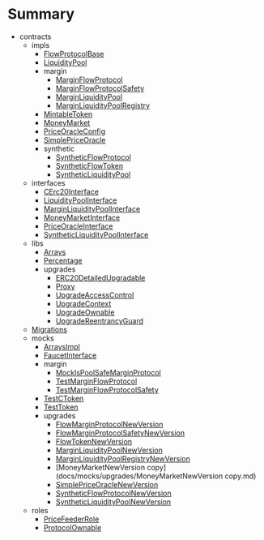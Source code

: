 # Summary
* contracts
  * impls
    * [FlowProtocolBase](docs/impls/FlowProtocolBase.md)
    * [LiquidityPool](docs/impls/LiquidityPool.md)
    * margin
      * [MarginFlowProtocol](docs/impls/margin/MarginFlowProtocol.md)
      * [MarginFlowProtocolSafety](docs/impls/margin/MarginFlowProtocolSafety.md)
      * [MarginLiquidityPool](docs/impls/margin/MarginLiquidityPool.md)
      * [MarginLiquidityPoolRegistry](docs/impls/margin/MarginLiquidityPoolRegistry.md)
    * [MintableToken](docs/impls/MintableToken.md)
    * [MoneyMarket](docs/impls/MoneyMarket.md)
    * [PriceOracleConfig](docs/impls/PriceOracleConfig.md)
    * [SimplePriceOracle](docs/impls/SimplePriceOracle.md)
    * synthetic
      * [SyntheticFlowProtocol](docs/impls/synthetic/SyntheticFlowProtocol.md)
      * [SyntheticFlowToken](docs/impls/synthetic/SyntheticFlowToken.md)
      * [SyntheticLiquidityPool](docs/impls/synthetic/SyntheticLiquidityPool.md)
  * interfaces
    * [CErc20Interface](docs/interfaces/CErc20Interface.md)
    * [LiquidityPoolInterface](docs/interfaces/LiquidityPoolInterface.md)
    * [MarginLiquidityPoolInterface](docs/interfaces/MarginLiquidityPoolInterface.md)
    * [MoneyMarketInterface](docs/interfaces/MoneyMarketInterface.md)
    * [PriceOracleInterface](docs/interfaces/PriceOracleInterface.md)
    * [SyntheticLiquidityPoolInterface](docs/interfaces/SyntheticLiquidityPoolInterface.md)
  * libs
    * [Arrays](docs/libs/Arrays.md)
    * [Percentage](docs/libs/Percentage.md)
    * upgrades
      * [ERC20DetailedUpgradable](docs/libs/upgrades/ERC20DetailedUpgradable.md)
      * [Proxy](docs/libs/upgrades/Proxy.md)
      * [UpgradeAccessControl](docs/libs/upgrades/UpgradeAccessControl.md)
      * [UpgradeContext](docs/libs/upgrades/UpgradeContext.md)
      * [UpgradeOwnable](docs/libs/upgrades/UpgradeOwnable.md)
      * [UpgradeReentrancyGuard](docs/libs/upgrades/UpgradeReentrancyGuard.md)
  * [Migrations](docs/Migrations.md)
  * mocks
    * [ArraysImpl](docs/mocks/ArraysImpl.md)
    * [FaucetInterface](docs/mocks/FaucetInterface.md)
    * margin
      * [MockIsPoolSafeMarginProtocol](docs/mocks/margin/MockIsPoolSafeMarginProtocol.md)
      * [TestMarginFlowProtocol](docs/mocks/margin/TestMarginFlowProtocol.md)
      * [TestMarginFlowProtocolSafety](docs/mocks/margin/TestMarginFlowProtocolSafety.md)
    * [TestCToken](docs/mocks/TestCToken.md)
    * [TestToken](docs/mocks/TestToken.md)
    * upgrades
      * [FlowMarginProtocolNewVersion](docs/mocks/upgrades/FlowMarginProtocolNewVersion.md)
      * [FlowMarginProtocolSafetyNewVersion](docs/mocks/upgrades/FlowMarginProtocolSafetyNewVersion.md)
      * [FlowTokenNewVersion](docs/mocks/upgrades/FlowTokenNewVersion.md)
      * [MarginLiquidityPoolNewVersion](docs/mocks/upgrades/MarginLiquidityPoolNewVersion.md)
      * [MarginLiquidityPoolRegistryNewVersion](docs/mocks/upgrades/MarginLiquidityPoolRegistryNewVersion.md)
      * [MoneyMarketNewVersion copy](docs/mocks/upgrades/MoneyMarketNewVersion copy.md)
      * [SimplePriceOracleNewVersion](docs/mocks/upgrades/SimplePriceOracleNewVersion.md)
      * [SyntheticFlowProtocolNewVersion](docs/mocks/upgrades/SyntheticFlowProtocolNewVersion.md)
      * [SyntheticLiquidityPoolNewVersion](docs/mocks/upgrades/SyntheticLiquidityPoolNewVersion.md)
  * roles
    * [PriceFeederRole](docs/roles/PriceFeederRole.md)
    * [ProtocolOwnable](docs/roles/ProtocolOwnable.md)
